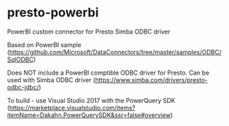 # presto-powerbi
PowerBI custom connector for Presto Simba ODBC driver

Based on PowerBI sample (https://github.com/Microsoft/DataConnectors/tree/master/samples/ODBC/SqlODBC)

Does NOT include a PowerBI comptible ODBC driver for Presto. Can be used with Simba ODBC driver  (https://www.simba.com/drivers/presto-odbc-jdbc/) 

To build - use Visual Studio 2017 with the PowerQuery SDK (https://marketplace.visualstudio.com/items?itemName=Dakahn.PowerQuerySDK&ssr=false#overview)


